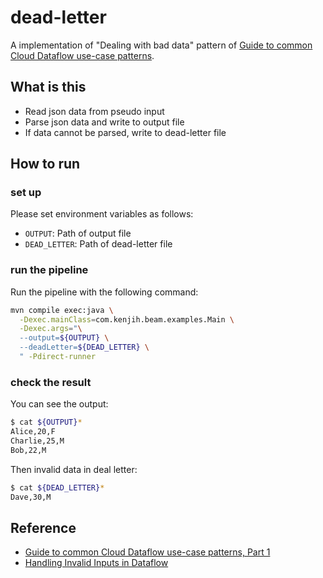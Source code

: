 # dead-letter
A implementation of "Dealing with bad data" pattern of [Guide to common Cloud Dataflow use-case patterns](https://cloud.google.com/blog/big-data/2017/06/guide-to-common-cloud-dataflow-use-case-patterns-part-1).

## What is this

* Read json data from pseudo input
* Parse json data and write to output file
* If data cannot be parsed, write to dead-letter file

## How to run

### set up
Please set environment variables as follows:

- `OUTPUT`: Path of output file
- `DEAD_LETTER`: Path of dead-letter file 

### run the pipeline
Run the pipeline with the following command:

```bash
mvn compile exec:java \
  -Dexec.mainClass=com.kenjih.beam.examples.Main \
  -Dexec.args="\
  --output=${OUTPUT} \
  --deadLetter=${DEAD_LETTER} \
  " -Pdirect-runner
```

### check the result
You can see the output:

```bash
$ cat ${OUTPUT}*
Alice,20,F
Charlie,25,M
Bob,22,M
```

Then invalid data in deal letter:

```bash
$ cat ${DEAD_LETTER}*
Dave,30,M
```


## Reference
* [Guide to common Cloud Dataflow use-case patterns, Part 1](https://cloud.google.com/blog/big-data/2017/06/guide-to-common-cloud-dataflow-use-case-patterns-part-1)
* [Handling Invalid Inputs in Dataflow](https://cloud.google.com/blog/big-data/2016/01/handling-invalid-inputs-in-dataflow)